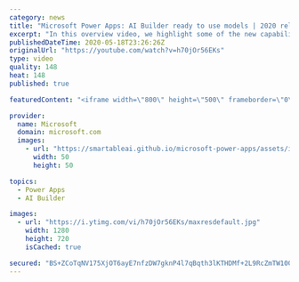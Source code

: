 ```yaml
---
category: news
title: "Microsoft Power Apps: AI Builder ready to use models | 2020 release wave 1 overview"
excerpt: "In this overview video, we highlight some of the new capabilities included in the latest update to Microsoft Power Apps, AI Builder ready to use models.     Here are the capabilities covered:   • Entity extraction helps you by identifying and extracting people, dates, places, locations, etc. from text"
publishedDateTime: 2020-05-18T23:26:26Z
originalUrl: "https://youtube.com/watch?v=h70jOr56EKs"
type: video
quality: 148
heat: 148
published: true

featuredContent: "<iframe width=\"800\" height=\"500\" frameborder=\"0\" src=\"https://www.youtube.com/embed/h70jOr56EKs\" allow=\"accelerometer; autoplay; encrypted-media; gyroscope; picture-in-picture\" allowfullscreen></iframe>"

provider:
  name: Microsoft
  domain: microsoft.com
  images:
    - url: "https://smartableai.github.io/microsoft-power-apps/assets/images/organizations/microsoft.com-50x50.jpg"
      width: 50
      height: 50

topics:
  - Power Apps
  - AI Builder

images:
  - url: "https://i.ytimg.com/vi/h70jOr56EKs/maxresdefault.jpg"
    width: 1280
    height: 720
    isCached: true

secured: "BS+ZCoTqNV175XjOT6ayE7nfzDW7gknP4l7qBqth3lKTHDMf+2L9RcZmTW100d3Q6j1VHnb6hDbm8idv+YTPyOTD/01cfA5EGX4+T1lS/3WwTsc+1ThTB1LIXCQkBbVTKduzxIffQ7nTYelSMmutrs1q8LbfwKBVCNeS0UHnLE7U3YcQd1YNu/WNICYmG2f3wtNRiR0Lp5dKFr8Nc1YaVX/m4wrz6s+tyTQcD8Squ5tw+t7cSmR/DSp/AQFDCm4oiPd2AAulNRYYH6wBkoTkmrcrTMxhYoE2QQIxSDW90xrhT9YtSIoUKH35SEXq1dFOcu5eURpMw6NhHgoDUmLyk2EqZoFkz2il5dy6Yopz+1s84VLFmoCbJ2XsNuVs64Ug57M5CQpEY5+wB7mV00gcydPMtekpkCAdnnbf/v7pclCa+c1sTafASh7acBcDGD/D;o7nijIDjpOr0Nu9se5EuVQ=="
---
```


